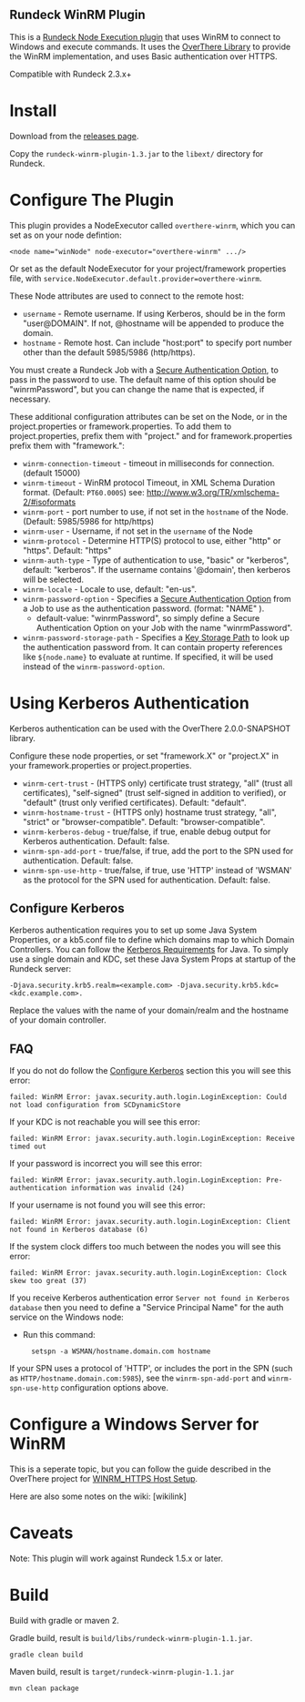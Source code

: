 Rundeck WinRM Plugin
--------------------

This is a [Rundeck Node Execution plugin][1] that uses WinRM to connect to Windows and execute commands.  It uses the [OverThere Library][2] to provide the WinRM implementation, and uses Basic authentication over HTTPS.

[1]: http://rundeck.org/docs/manual/plugins.html#node-execution-plugins
[2]: https://github.com/xebialabs/overthere/

Compatible with Rundeck 2.3.x+

Install
====

Download from the [releases page](https://github.com/rundeck-plugins/rundeck-winrm-plugin/releases).

Copy the `rundeck-winrm-plugin-1.3.jar` to the `libext/` directory for Rundeck.

Configure The Plugin
====

This plugin provides a NodeExecutor called `overthere-winrm`, which you can set as on your node defintion:

	<node name="winNode" node-executor="overthere-winrm" .../>

Or set as the default NodeExecutor for your project/framework properties file, with `service.NodeExecutor.default.provider=overthere-winrm`.

These Node attributes are used to connect to the remote host:

* `username` - Remote username. If using Kerberos, should be in the form "user@DOMAIN". If not, @hostname will be appended to produce the domain.
* `hostname` - Remote host. Can include "host:port" to specify port number other than the default 5985/5986 (http/https).

You must create a Rundeck Job with a [Secure Authentication Option][1], to pass in the password to use.  The default name
of this option should be "winrmPassword", but you can change the name that is expected, if necessary.

[1]: http://rundeck.org/docs/manual/job-options.html#secure-options

These additional configuration attributes can be set on the Node, or in the project.properties or framework.properties. To add them to project.properties, prefix them with "project." and for framework.properties prefix them with "framework.":

* `winrm-connection-timeout` - timeout in milliseconds for connection. (default 15000)
* `winrm-timeout` - WinRM protocol Timeout, in XML Schema Duration format. (Default: `PT60.000S`) see: <http://www.w3.org/TR/xmlschema-2/#isoformats>
* `winrm-port` - port number to use, if not set in the `hostname` of the Node. (Default: 5985/5986 for http/https)
* `winrm-user` - Username, if not set in the `username` of the Node
* `winrm-protocol` - Determine HTTP(S) protocol to use, either "http" or "https". Default: "https"
* `winrm-auth-type` - Type of authentication to use, "basic" or "kerberos", default: "kerberos".  If the username contains '@domain', then kerberos will be selected.
* `winrm-locale` - Locale to use, default: "en-us".
* `winrm-password-option` - Specifies a [Secure Authentication Option][1] from a Job to use as the authentication password. (format: "NAME" ).
	* default-value: "winrmPassword", so simply define a Secure Authentication Option on your Job with the name "winrmPassword".
* `winrm-password-storage-path` - Specifies a [Key Storage Path][] to look up the authentication password from.  It can contain property references like `${node.name}` to evaluate at runtime.  If specified, it will be used instead of the `winrm-password-option`.

[Key Storage Path]: http://rundeck.org/docs/administration/key-storage.html


Using Kerberos Authentication
====

Kerberos authentication can be used with the OverThere 2.0.0-SNAPSHOT library.

Configure these node properties, or set "framework.X" or "project.X" in your framework.properties or project.properties.

* `winrm-cert-trust` - (HTTPS only) certificate trust strategy, "all" (trust all certificates), "self-signed" (trust self-signed in addition to verified), or "default" (trust only verified certificates). Default: "default".
* `winrm-hostname-trust` - (HTTPS only) hostname trust strategy, "all", "strict" or "browser-compatible". Default: "browser-compatible".
* `winrm-kerberos-debug` - true/false, if true, enable debug output for Kerberos authentication. Default: false.
* `winrm-spn-add-port` - true/false, if true, add the port to the SPN used for authentication. Default: false.
* `winrm-spn-use-http` - true/false, if true, use 'HTTP' instead of 'WSMAN' as the protocol for the SPN used for authentication. Default: false.

Configure Kerberos
----

Kerberos authentication requires you to set up some Java System Properties, or a kb5.conf file to define which domains map to which Domain Controllers.  You can follow the [Kerberos Requirements](http://docs.oracle.com/javase/1.4.2/docs/guide/security/jgss/tutorials/KerberosReq.html) for Java.  To simply use a single domain and KDC, set these Java System Props at startup of the Rundeck server:

    -Djava.security.krb5.realm=<example.com> -Djava.security.krb5.kdc=<kdc.example.com>. 

Replace the values with the name of your domain/realm and the hostname of your domain controller.

FAQ
----

If you do not do follow the [Configure Kerberos](#configure-kerberos) section this you will see this error:

    failed: WinRM Error: javax.security.auth.login.LoginException: Could not load configuration from SCDynamicStore

If your KDC is not reachable you will see this error:

    failed: WinRM Error: javax.security.auth.login.LoginException: Receive timed out

If your password is incorrect you will see this error:

    failed: WinRM Error: javax.security.auth.login.LoginException: Pre-authentication information was invalid (24)

If your username is not found you will see this error:

    failed: WinRM Error: javax.security.auth.login.LoginException: Client not found in Kerberos database (6)

If the system clock differs too much between the nodes you will see this error:

    failed: WinRM Error: javax.security.auth.login.LoginException: Clock skew too great (37)

If you receive Kerberos authentication error `Server not found in Kerberos database` then you need to define a
"Service Principal Name" for the auth service on the Windows node:

* Run this command:

        setspn -a WSMAN/hostname.domain.com hostname

If your SPN uses a protocol of 'HTTP', or includes the port in the SPN (such as `HTTP/hostname.domain.com:5985`), see
the `winrm-spn-add-port` and `winrm-spn-use-http` configuration options above.

Configure a Windows Server for WinRM
====

This is a seperate topic, but you can follow the guide described in the OverThere project for [WINRM_HTTPS Host Setup][1].

[1]: https://github.com/xebialabs/overthere/#cifs_host_setup

Here are also some notes on the wiki: [wikilink]

Caveats
====

Note: This plugin will work against Rundeck 1.5.x or later.

Build
=====

Build with gradle or maven 2.

Gradle build, result is `build/libs/rundeck-winrm-plugin-1.1.jar`.

	gradle clean build

Maven build, result is `target/rundeck-winrm-plugin-1.1.jar`
    
    mvn clean package
